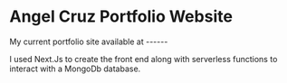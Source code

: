 # Angel Cruz Portfolio Website

My current portfolio site available at ------

I used Next.Js to create the front end along with serverless functions to interact with a MongoDb database. 